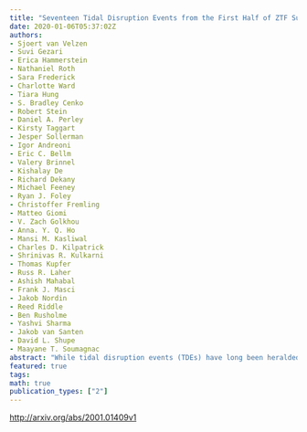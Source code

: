 ```yaml
---
title: "Seventeen Tidal Disruption Events from the First Half of ZTF Survey   Observations: Entering a New Era of Population Studies"
date: 2020-01-06T05:37:02Z
authors:
- Sjoert van Velzen
- Suvi Gezari
- Erica Hammerstein
- Nathaniel Roth
- Sara Frederick
- Charlotte Ward
- Tiara Hung
- S. Bradley Cenko
- Robert Stein
- Daniel A. Perley
- Kirsty Taggart
- Jesper Sollerman
- Igor Andreoni
- Eric C. Bellm
- Valery Brinnel
- Kishalay De
- Richard Dekany
- Michael Feeney
- Ryan J. Foley
- Christoffer Fremling
- Matteo Giomi
- V. Zach Golkhou
- Anna. Y. Q. Ho
- Mansi M. Kasliwal
- Charles D. Kilpatrick
- Shrinivas R. Kulkarni
- Thomas Kupfer
- Russ R. Laher
- Ashish Mahabal
- Frank J. Masci
- Jakob Nordin
- Reed Riddle
- Ben Rusholme
- Yashvi Sharma
- Jakob van Santen
- David L. Shupe
- Maayane T. Soumagnac
abstract: "While tidal disruption events (TDEs) have long been heralded as laboratories for the study of quiescent black holes, the small number of known TDEs and uncertainties in their emission mechanism have hindered progress towards this promise. Here present 17 new TDEs that have been detected recently by the Zwicky Transient Facility along with Swift UV and X-ray follow-up observations. Our homogeneous analysis of the optical/UV light curves, including 22 previously known TDEs from the literature, reveals a clean separation of light curve properties with spectroscopic class. The TDEs with Bowen fluorescence features in their optical spectra have smaller blackbody radii, as well as longer rise times and higher disruption rates compared to the rest of the sample. The Bowen fluorescence mechanism requires a high density which can be reached at smaller radii, which in turn yields longer diffusion timescales. Thus, the difference in rise times suggests the pre-peak TDE light curves are governed not by the fallback timescale, but instead by the diffusion of photons through the tidal debris. The small subset of TDEs that show only helium emission lines in their spectra have the longest rise times, the highest luminosities and the lowest rates. We also report, for the first time, the detection of soft X-ray flares from a TDE on day timescales. Based on the fact the flares peak at a luminosity similar to the optical/UV blackbody luminosity, we attribute them to brief glimpses through a reprocessing layer that otherwise obscures the inner accretion flow."
featured: true
tags:
math: true
publication_types: ["2"]
---
```

http://arxiv.org/abs/2001.01409v1
